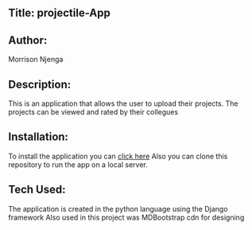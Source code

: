 ## Title: projectile-App

## Author:
Morrison Njenga

## Description:
This is an application that allows the user to upload their projects. The projects can be viewed and rated by their collegues

## Installation:
To install the application you can [click here](https://morrisrate.herokuapp.com//)
Also you can clone this repository to run the app on a local server.

## Tech Used:
The application is created in the python language using the Django framework
Also used in this project was MDBootstrap cdn for designing

